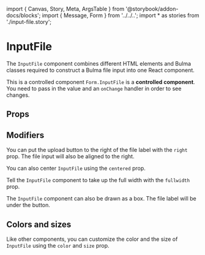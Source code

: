 import { Canvas, Story, Meta, ArgsTable } from '@storybook/addon-docs/blocks';
import { Message, Form } from '../../..';
import * as stories from './input-file.story';

<Meta title="Form/File" />

# InputFile

<Canvas>
  <Story story={stories.BasicUsage} />
</Canvas>

The `InputFile` component combines different HTML elements and Bulma classes required to
construct a Bulma file input into one React component.

<Message color="primary">
  <Message.Header>This is a controlled component</Message.Header>
  <Message.Body>
    <code>Form.InputFile</code> is a <strong>controlled component</strong>. You
    need to pass in the value and an <code>onChange</code> handler in order to
    see changes.
  </Message.Body>
</Message>

## Props

<ArgsTable of={Form.InputFile} />

## Modifiers

You can put the upload button to the right of the file label with the `right` prop. The file input will also be aligned
to the right.

<Story story={stories.RightButton} />

You can also center `InputFile` using the `centered` prop.

<Story story={stories.Centered} />

Tell the `InputFile` component to take up the full width with the `fullwidth` prop.

<Story story={stories.FullWidth} />

The `InputFile` component can also be drawn as a box. The file label will be under the button.

<Story story={stories.Boxed} />

## Colors and sizes

Like other components, you can customize the color and the size of `InputFile` using the `color` and `size` prop.

<Story story={stories.ColorsAndSizes} />
